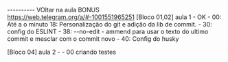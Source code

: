 ---------- VOltar na aula BONUS https://web.telegram.org/a/#-1001551965251
[Bloco 01,02]
aula 1 - OK 
    - 00: Até a o minuto 18: Personalização do git e adição da lib de commit.
    - 30: config do ESLINT
    - 38: --no-edit - ammend para usar o texto do ultimo commit e mesclar com o commit novo
    - 40: Config do husky


[Bloco 04]
aula 2 - 
    - 00 criando testes